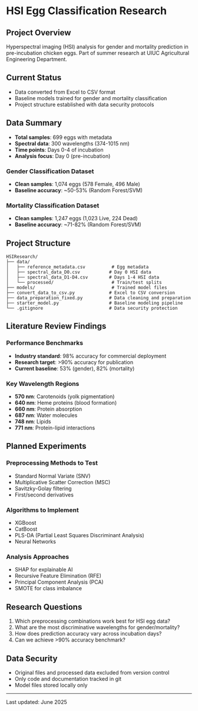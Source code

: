 # HSI Egg Classification Research

## Project Overview
Hyperspectral imaging (HSI) analysis for gender and mortality prediction in pre-incubation chicken eggs. Part of summer research at UIUC Agricultural Engineering Department.

## Current Status
- Data converted from Excel to CSV format
- Baseline models trained for gender and mortality classification
- Project structure established with data security protocols

## Data Summary
- **Total samples**: 699 eggs with metadata
- **Spectral data**: 300 wavelengths (374-1015 nm)
- **Time points**: Days 0-4 of incubation
- **Analysis focus**: Day 0 (pre-incubation)

### Gender Classification Dataset
- **Clean samples**: 1,074 eggs (578 Female, 496 Male)
- **Baseline accuracy**: ~50-53% (Random Forest/SVM)

### Mortality Classification Dataset
- **Clean samples**: 1,247 eggs (1,023 Live, 224 Dead)
- **Baseline accuracy**: ~71-82% (Random Forest/SVM)

## Project Structure
```
HSIResearch/
├── data/
│   ├── reference_metadata.csv          # Egg metadata
│   ├── spectral_data_D0.csv           # Day 0 HSI data
│   ├── spectral_data_D1-D4.csv        # Days 1-4 HSI data
│   └── processed/                      # Train/test splits
├── models/                             # Trained model files
├── convert_data_to_csv.py             # Excel to CSV conversion
├── data_preparation_fixed.py          # Data cleaning and preparation
├── starter_model.py                   # Baseline modeling pipeline
└── .gitignore                         # Data security protection
```

## Literature Review Findings

### Performance Benchmarks
- **Industry standard**: 98% accuracy for commercial deployment
- **Research target**: >90% accuracy for publication
- **Current baseline**: 53% (gender), 82% (mortality)

### Key Wavelength Regions
- **570 nm**: Carotenoids (yolk pigmentation)
- **640 nm**: Heme proteins (blood formation)
- **660 nm**: Protein absorption
- **687 nm**: Water molecules
- **748 nm**: Lipids
- **771 nm**: Protein-lipid interactions

## Planned Experiments

### Preprocessing Methods to Test
- Standard Normal Variate (SNV)
- Multiplicative Scatter Correction (MSC)
- Savitzky-Golay filtering
- First/second derivatives

### Algorithms to Implement
- XGBoost
- CatBoost
- PLS-DA (Partial Least Squares Discriminant Analysis)
- Neural Networks

### Analysis Approaches
- SHAP for explainable AI
- Recursive Feature Elimination (RFE)
- Principal Component Analysis (PCA)
- SMOTE for class imbalance

## Research Questions

1. Which preprocessing combinations work best for HSI egg data?
2. What are the most discriminative wavelengths for gender/mortality?
3. How does prediction accuracy vary across incubation days?
4. Can we achieve >90% accuracy benchmark?

## Data Security
- Original files and processed data excluded from version control
- Only code and documentation tracked in git
- Model files stored locally only

---
Last updated: June 2025 